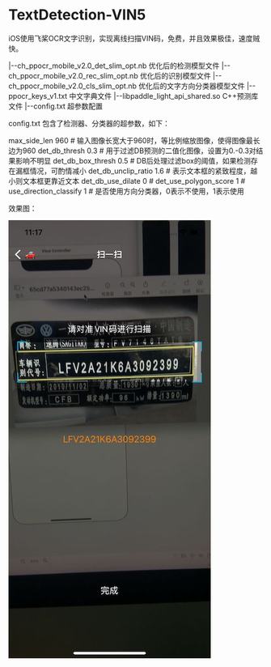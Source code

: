 # TextDetection-VIN5

iOS使用飞桨OCR文字识别，实现离线扫描VIN码，免费，并且效果极佳，速度贼快。


|--ch_ppocr_mobile_v2.0_det_slim_opt.nb           优化后的检测模型文件
|--ch_ppocr_mobile_v2.0_rec_slim_opt.nb           优化后的识别模型文件
|--ch_ppocr_mobile_v2.0_cls_slim_opt.nb           优化后的文字方向分类器模型文件
|--ppocr_keys_v1.txt                中文字典文件
|--libpaddle_light_api_shared.so    C++预测库文件
|--config.txt                       超参数配置


config.txt 包含了检测器、分类器的超参数，如下：

max_side_len  960          # 输入图像长宽大于960时，等比例缩放图像，使得图像最长边为960
det_db_thresh  0.3         # 用于过滤DB预测的二值化图像，设置为0.-0.3对结果影响不明显
det_db_box_thresh  0.5     # DB后处理过滤box的阈值，如果检测存在漏框情况，可酌情减小
det_db_unclip_ratio  1.6   # 表示文本框的紧致程度，越小则文本框更靠近文本
det_db_use_dilate 0        # 
det_use_polygon_score 1    # 
use_direction_classify  1  # 是否使用方向分类器，0表示不使用，1表示使用

效果图：

![](https://github.com/TheLittleBoy/TextDetection-VIN5/blob/main/1.jpg)
